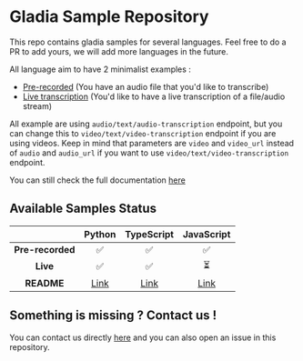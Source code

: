 # Gladia Sample Repository

This repo contains gladia samples for several languages. Feel free to do a PR to add yours, we will add more languages in the future.

All language aim to have 2 minimalist examples :

- [Pre-recorded](https://docs.gladia.io/reference/pre-recorded "Pre-recorded") (You have an audio file that you'd like to transcribe)
- [Live transcription](https://docs.gladia.io/reference/live-audio "Live transcription") (You'd like to have a live transcription of a file/audio stream)

All example are using `audio/text/audio-transcription` endpoint, but you can change this to `video/text/video-transcription` endpoint if you are using videos.
Keep in mind that parameters are `video` and `video_url` instead of `audio` and `audio_url` if you want to use `video/text/video-transcription` endpoint.

You can still check the full documentation [here](https://docs.gladia.io/reference/introduction "here")

## Available Samples Status

|                  |             Python              |             TypeScript              |             JavaScript              |
| :--------------: | :-----------------------------: | :---------------------------------: | :---------------------------------: |
| **Pre-recorded** |               ✅                |                 ✅                  |                 ✅                  |
|     **Live**     |               ✅                |                 ✅                  |                 ⏳                  |
|    **README**    | [Link](python/README.md "Link") | [Link](typescript/README.md "Link") | [Link](javascript/README.md "Link") |

## Something is missing ? Contact us !

You can contact us directly [here](https://gladiaio.typeform.com/support?typeform-source=app.gladia.io) and you can also open an issue in this repository.
